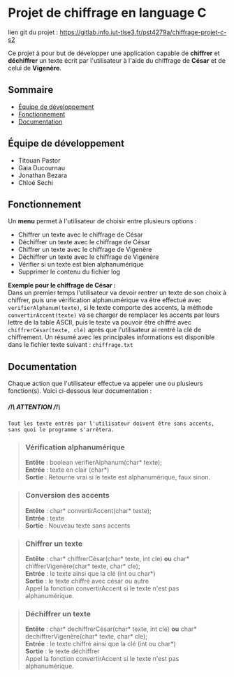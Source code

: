 # Projet de chiffrage en language C

lien git du projet : https://gitlab.info.iut-tlse3.fr/pst4279a/chiffrage-projet-c-s2

Ce projet à pour but de développer une application capable de **chiffrer** et **déchiffrer** un texte écrit par l'utilisateur à l'aide du chiffrage de **César** et de celui de **Vigenère**.

## Sommaire
* [Équipe de développement](#équipe-de-développement)
* [Fonctionnement](#fonctionnement)
* [Documentation](#documentation)

## Équipe de développement
* Titouan Pastor  
* Gaia Ducournau  
* Jonathan Bezara  
* Chloé Sechi  

## Fonctionnement
Un **menu** permet à l'utilisateur de choisir entre plusieurs options :

- Chiffrer un texte avec le chiffrage de César
- Déchiffrer un texte avec le chiffrage de César
- Chiffrer un texte avec le chiffrage de Vigenère
- Déchiffrer un texte avec le chiffrage de Vigenère
- Vérifier si un texte est bien alphanumérique
- Supprimer le contenu du fichier log

**Exemple pour le chiffrage de César :**   
Dans un premier temps l'utilisateur va devoir rentrer un texte de son choix à chiffrer, puis une vérification alphanumérique va être effectué avec `verifierAlphanum(texte)`, si le texte comporte des accents, la méthode `convertirAccent(texte)` va se charger de remplacer les accents par leurs lettre de la table ASCII, puis le texte va pouvoir être chiffré avec `chiffrerCésar(texte, clé)` après que l'utilisateur ai rentré la clé de chiffrement. Un résumé avec les principales informations est disponible dans le fichier texte suivant : `chiffrage.txt`

## Documentation
Chaque action que l'utilisateur effectue va appeler une ou plusieurs fonction(s). Voici ci-dessous leur documentation :

##### /!\ ATTENTION /!\  
`Tout les texte entrés par l'utilisateur doivent être sans accents, sans quoi le programme s'arrêtera.`  


> ### Vérification alphanumérique
> **Entête** : boolean verifierAlphanum(char* texte);  
> **Entrée** : texte en clair (char*)  
> **Sortie** : Retourne vrai si le texte est alphanumérique, faux sinon.
 
> ### Conversion des accents
> **Entête** : char* convertirAccent(char* texte);    
> **Entrée** : texte   
> **Sortie** : Nouveau texte sans accents  

> ### Chiffrer un texte
> **Entête** : char* chiffrerCésar(char* texte, int cle) **ou** char* chiffrerVigenère(char* texte, char* cle);    
> **Entrée** : le texte ainsi que la clé (int ou char*)   
> **Sortie** : le texte chiffré avec césar ou autre   
> Appel la fonction convertirAccent si le texte n'est pas alphanumérique.  
 
> ### Déchiffrer un texte
> **Entête** : char* dechiffrerCésar(char* texte, int cle) **ou** char* dechiffrerVigenère(char* texte, char* cle);  
> **Entrée** : le texte chiffré ainsi que la clé (int ou char*)   
> **Sortie** : le texte déchiffrer  
> Appel la fonction convertirAccent si le texte n'est pas alphanumérique.  



